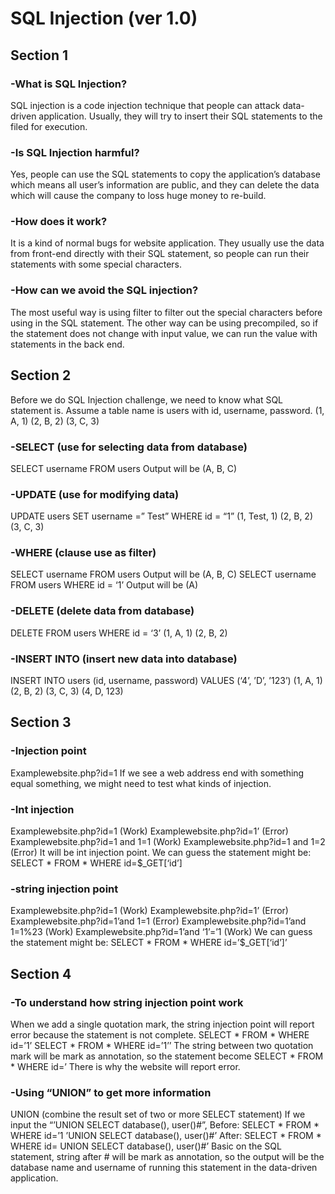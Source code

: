 # SQL Injection (ver 1.0)

## Section 1
### -What is SQL Injection?
SQL injection is a code injection technique that people can attack data-driven application. Usually, they will try to insert their SQL statements to the filed for execution.
### -Is SQL Injection harmful?
Yes, people can use the SQL statements to copy the application’s database which means all user’s information are public, and they can delete the data which will cause the company to loss huge money to re-build.
### -How does it work?
It is a kind of normal bugs for website application. They usually use the data from front-end directly with their SQL statement, so people can run their statements with some special characters.
### -How can we avoid the SQL injection?
The most useful way is using filter to filter out the special characters before using in the SQL statement. The other way can be using precompiled, so if the statement does not change with input value, we can run the value with statements in the back end.

## Section 2
Before we do SQL Injection challenge, we need to know what SQL statement is.
Assume a table name is users with id, username, password.
(1, A, 1)
(2, B, 2)
(3, C, 3)

### -SELECT (use for selecting data from database)
SELECT username FROM users
Output will be (A, B, C)
### -UPDATE (use for modifying data)
UPDATE users
SET username =” Test”
WHERE id = “1”
(1, Test, 1)
(2, B, 2)
(3, C, 3)

### -WHERE (clause use as filter)
SELECT username FROM users
Output will be (A, B, C)
SELECT username FROM users WHERE id = ‘1’
Output will be (A)

### -DELETE (delete data from database)
DELETE FROM users WHERE id = ‘3’
(1, A, 1)
(2, B, 2)

### -INSERT INTO (insert new data into database)
INSERT INTO users (id, username, password) VALUES (‘4’, ’D’, ’123’)
(1, A, 1)
(2, B, 2)
(3, C, 3)
(4, D, 123)

## Section 3
### -Injection point
Examplewebsite.php?id=1
If we see a web address end with something equal something, we might need to test what kinds of injection.

### -Int injection
Examplewebsite.php?id=1 (Work)
Examplewebsite.php?id=1’ (Error)
Examplewebsite.php?id=1 and 1=1 (Work)
Examplewebsite.php?id=1 and 1=2 (Error)
It will be int injection point.
We can guess the statement might be:
SELECT * FROM * WHERE id=$_GET[‘id’]

### -string injection point
Examplewebsite.php?id=1 (Work)
Examplewebsite.php?id=1’ (Error)
Examplewebsite.php?id=1’and 1=1 (Error)
Examplewebsite.php?id=1’and 1=1%23 (Work)
Examplewebsite.php?id=1’and ‘1’=’1 (Work)
We can guess the statement might be:
SELECT * FROM * WHERE id=’$_GET[‘id’]’

## Section 4
### -To understand how string injection point work
When we add a single quotation mark, the string injection point will report error because the statement is not complete.
SELECT * FROM * WHERE id=’1’
SELECT * FROM * WHERE id=’1’’
The string between two quotation mark will be mark as annotation, so the statement become
SELECT * FROM * WHERE id=’
There is why the website will report error.
### -Using “UNION” to get more information
UNION (combine the result set of two or more SELECT statement)
If we input the “’UNION SELECT database(), user()#”,
Before: SELECT * FROM * WHERE id=’1 ’UNION SELECT database(), user()#’
After: SELECT * FROM * WHERE id= UNION SELECT database(), user()#’
Basic on the SQL statement, string after # will be mark as annotation, so the output will be the database name and username of running this statement in the data-driven application.










